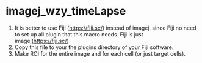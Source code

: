 # imagej_wzy_timeLapse
1. It is better to use Fiji (https://fiji.sc/) instead of imagej, since Fiji no need to set up all plugin that this macro needs. Fiji is just imagej(https://fiji.sc/)
2. Copy this file to your the plugins directory of your Fiji software.
3. Make ROI for the entire image and for each cell (or just target cells).
